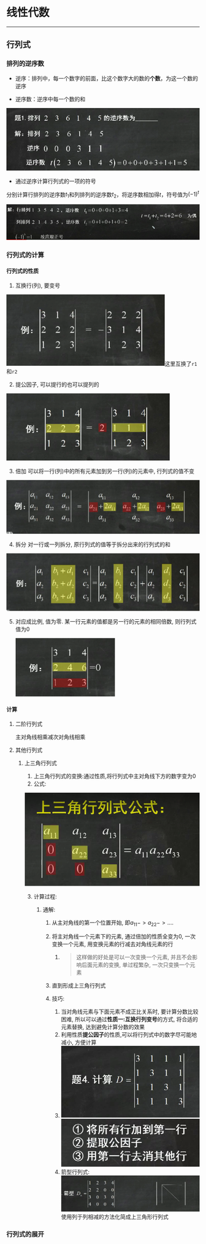 # 线性代数

-----

## 行列式

### 排列的逆序数

-   逆序：排列中，每一个数字的前面，比这个数字大的数的**个数**，为这一个数的逆序

-   逆序数：逆序中每一个数的和

![image-20230510212920300](https://raw.githubusercontent.com/ProudCarrotG/tuChuang/main/image-20230510212920300.png)

-   通过逆序计算行列式的一项的符号

分别计算行排列的逆序数$t_1$和列排列的逆序数$t_2$，将逆序数相加得$t$，符号值为$(-1)^t$

![image-20230510213258074](线代.assets/image-20230510213258074.png)

### 行列式的计算

#### 行列式的性质

1.   互换行(列), 要变号

![image-20230510213620551](线代.assets/image-20230510213601347.png)这里互换了`r1`和`r2`

2.   提公因子, 可以提行的也可以提列的

![image-20230510213808198](线代.assets/image-20230510213808198.png)

3.   倍加 可以将一行(列)中的所有元素加到另一行(列)的元素中, 行列式的值不变

![image-20230510213936835](线代.assets/image-20230510213936835.png)

4.   拆分 对一行或一列拆分, 原行列式的值等于拆分出来的行列式的和

![image-20230510214011238](线代.assets/image-20230510214011238.png)

5.   对应成比例, 值为零. 某一行元素的值都是另一行的元素的相同倍数, 则行列式值为0

     ![image-20230510214204232](线代.assets/image-20230510214201464.png)

#### 计算

1.   二阶行列式

     主对角线相乘减次对角线相乘

2.   其他行列式

     1.   上三角行列式

          1.   上三角行列式的变换:通过性质,将行列式中主对角线下方的数字变为0
          2.   公式: 

          ![image-20230510214413729](线代.assets/image-20230510214413729.png)

          3.   计算过程:

               1.   通解:

                    1.   从主对角线的第一个位置开始, 即$a_{11} -> a_{22} -> ....$

                    2.   将主对角线一个元素下的元素, 通过倍加的性质全变为0, 一次变换一个元素, 用变换元素的行减去对角线元素的行

                         1.   >   这样做的好处是可以一次变换一个元素, 并且不会影响后面元素的变换, 单过程繁杂, 一次只变换一个元素

                    3.   直到形成上三角行列式

                    4.   技巧:

                         1.   当对角线元素与下面元素不成正比关系时, 要计算分数比较困难, 所以可以通过**性质一:互换行列变号**的方式, 将合适的元素替换, 达到避免计算分数的效果
                         2.   利用性质**提公因子**的性质,可以将行列式中的数字尽可能地减小, 方便计算
                         3.   ![image-20230510220211722](线代.assets/image-20230510220211722.png)![image-20230510220219979](线代.assets/image-20230510220219979.png)[]()
                         4.   箭型行列式:![image-20230510220259270](线代.assets/image-20230510220259270.png)使用列于列相减的方法化简成上三角形行列式

### 行列式的展开

